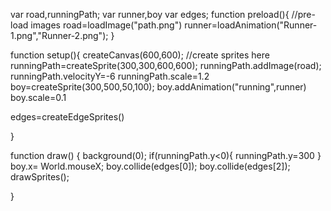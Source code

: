 var road,runningPath;
var runner,boy
var edges;
function preload(){
  //pre-load images
  road=loadImage("path.png")
  runner=loadAnimation("Runner-1.png","Runner-2.png");
}

function setup(){
  createCanvas(600,600);
  //create sprites here
  runningPath=createSprite(300,300,600,600);
  runningPath.addImage(road);
  runningPath.velocityY=-6
  runningPath.scale=1.2
  boy=createSprite(300,500,50,100);
  boy.addAnimation("running",runner)
  boy.scale=0.1
  
  edges=createEdgeSprites()




}

function draw() {
  background(0);
  if(runningPath.y<0){
    runningPath.y=300
  }
  boy.x= World.mouseX;
  boy.collide(edges[0]);
  boy.collide(edges[2]);
  drawSprites();

}
